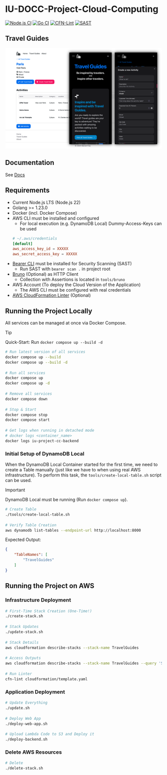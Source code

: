 # IU-DOCC-Project-Cloud-Computing

[![Node.js CI](https://github.com/marcelfrey29/IU-DOCC-Project-Cloud-Computing/actions/workflows/ci-node.yml/badge.svg)](https://github.com/marcelfrey29/IU-DOCC-Project-Cloud-Computing/actions/workflows/ci-node.yml)
[![Go CI](https://github.com/marcelfrey29/IU-DOCC-Project-Cloud-Computing/actions/workflows/ci-go.yml/badge.svg)](https://github.com/marcelfrey29/IU-DOCC-Project-Cloud-Computing/actions/workflows/ci-go.yml)
[![CFN-Lint](https://github.com/marcelfrey29/IU-DOCC-Project-Cloud-Computing/actions/workflows/cfn-lint.yml/badge.svg)](https://github.com/marcelfrey29/IU-DOCC-Project-Cloud-Computing/actions/workflows/cfn-lint.yml)
[![SAST](https://github.com/marcelfrey29/IU-DOCC-Project-Cloud-Computing/actions/workflows/sast.yml/badge.svg)](https://github.com/marcelfrey29/IU-DOCC-Project-Cloud-Computing/workflows/sast.yml)

## Travel Guides

![Application Demo](docs/assets/demo.png)

## Documentation

See [Docs](docs/docs.md)

## Requirements

- Current Node.js LTS (Node.js 22)
- Golang >= 1.23.0
- Docker (incl. Docker Compose)
- AWS CLI must be installed and configured
    - For local execution (e.g. DynamoDB Local) Dummy-Access-Keys can be used
    ```conf
    # ~/.aws/credentials
    [default]
    aws_access_key_id = XXXXX
    aws_secret_access_key = XXXXX
    ```
- [Bearer CLI](https://github.com/Bearer/bearer) must be installed for Security Scanning (SAST)
    - Run SAST with `bearer scan .` in project root
- [Bruno](https://www.usebruno.com/) (Optional) as HTTP Client
    - Collection with Assertions is located in `tools/bruno`
- AWS Account (To deploy the Cloud Version of the Application)
    - The AWS CLI must be configured with real credentials
- [AWS CloudFormation Linter](https://github.com/aws-cloudformation/cfn-lint) (Optional)

## Running the Project Locally

All services can be managed at once via Docker Compose.

> [!TIP]
> Quick-Start: Run `docker compose up --build -d`

```bash
# Run latest version of all services
docker compose up --build
docker compose up --build -d

# Run all services
docker compose up
docker compose up -d

# Remove all services
docker compose down

# Stop & Start
docker compose stop
docker compose start

# Get logs when running in detached mode
# docker logs <container_name>
docker logs iu-project-cc-backend
```

### Initial Setup of DynamoDB Local

When the DynamoDB Local Container started for the first time, we need to create a Table manually (just like we have to when using real AWS infrastructure).
To perform this task, the `tools/create-local-table.sh` script can be used. 

> [!IMPORTANT]
> DynamoDB Local must be running (Run `docker compose up`).

```bash
# Create Table
./tools/create-local-table.sh

# Verify Table Creation
aws dynamodb list-tables --endpoint-url http://localhost:8000
```

Expected Output: 
```json
{
    "TableNames": [
        "TravelGuides"
    ]
}
```

## Running the Project on AWS

### Infrastructure Deployment

```bash
# First-Time Stack Creation (One-Time!)
./create-stack.sh

# Stack Updates
./update-stack.sh

# Stack Details
aws cloudformation describe-stacks --stack-name TravelGuides

# Access Outputs
aws cloudformation describe-stacks --stack-name TravelGuides --query 'Stacks[0].Outputs[?OutputKey==`WebAppBucketName`].OutputValue' --output text

# Run Linter
cfn-lint cloudformation/template.yaml
```

### Application Deployment

```bash
# Update Everything
./update.sh

# Deploy Web App
./deploy-web-app.sh

# Upload Lambda Code to S3 and Deploy it
./deploy-backend.sh
```

### Delete AWS Resources

```bash
# Delete 
./delete-stack.sh
```
